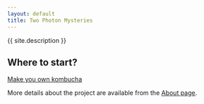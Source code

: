 ```yaml
---
layout: default
title: Two Photon Mysteries
---
```

{{ site.description }}

## Where to start?
[Make you own kombucha](kombucha-recipe.md)

More details about the project are available from the [About page](about).